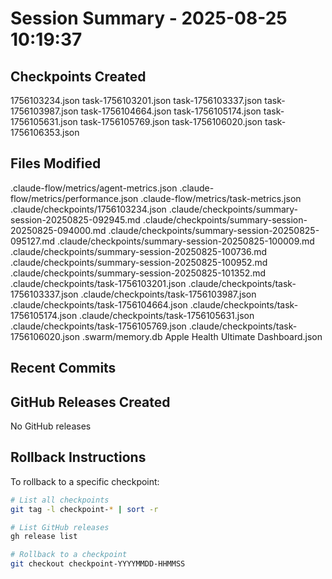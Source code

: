 # Session Summary - 2025-08-25 10:19:37

## Checkpoints Created
1756103234.json
task-1756103201.json
task-1756103337.json
task-1756103987.json
task-1756104664.json
task-1756105174.json
task-1756105631.json
task-1756105769.json
task-1756106020.json
task-1756106353.json

## Files Modified
.claude-flow/metrics/agent-metrics.json
.claude-flow/metrics/performance.json
.claude-flow/metrics/task-metrics.json
.claude/checkpoints/1756103234.json
.claude/checkpoints/summary-session-20250825-092945.md
.claude/checkpoints/summary-session-20250825-094000.md
.claude/checkpoints/summary-session-20250825-095127.md
.claude/checkpoints/summary-session-20250825-100009.md
.claude/checkpoints/summary-session-20250825-100736.md
.claude/checkpoints/summary-session-20250825-100952.md
.claude/checkpoints/summary-session-20250825-101352.md
.claude/checkpoints/task-1756103201.json
.claude/checkpoints/task-1756103337.json
.claude/checkpoints/task-1756103987.json
.claude/checkpoints/task-1756104664.json
.claude/checkpoints/task-1756105174.json
.claude/checkpoints/task-1756105631.json
.claude/checkpoints/task-1756105769.json
.claude/checkpoints/task-1756106020.json
.swarm/memory.db
Apple Health Ultimate Dashboard.json

## Recent Commits


## GitHub Releases Created
No GitHub releases

## Rollback Instructions
To rollback to a specific checkpoint:
```bash
# List all checkpoints
git tag -l checkpoint-* | sort -r

# List GitHub releases
gh release list

# Rollback to a checkpoint
git checkout checkpoint-YYYYMMDD-HHMMSS
```
